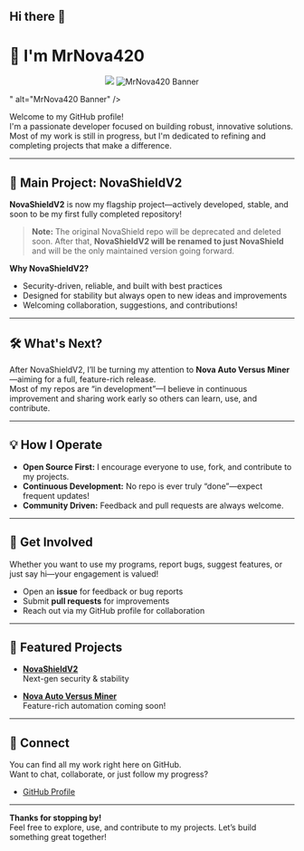 ## Hi there 👋

# 👋 I'm MrNova420


<p align="center">
    <img src="<p align="center">
    <img src="https://user-images.githubusercontent.com/12345678/banner.png" alt="MrNova420 Banner" />
</p>" alt="MrNova420 Banner" />
</p>







Welcome to my GitHub profile!  
I'm a passionate developer focused on building robust, innovative solutions. Most of my work is still in progress, but I'm dedicated to refining and completing projects that make a difference.

---

## 🚀 Main Project: NovaShieldV2

**NovaShieldV2** is now my flagship project—actively developed, stable, and soon to be my first fully completed repository!  
> **Note:** The original NovaShield repo will be deprecated and deleted soon. After that, **NovaShieldV2 will be renamed to just NovaShield** and will be the only maintained version going forward.

**Why NovaShieldV2?**  
- Security-driven, reliable, and built with best practices  
- Designed for stability but always open to new ideas and improvements  
- Welcoming collaboration, suggestions, and contributions!

---

## 🛠️ What's Next?

After NovaShieldV2, I’ll be turning my attention to **Nova Auto Versus Miner**—aiming for a full, feature-rich release.  
Most of my repos are “in development”—I believe in continuous improvement and sharing work early so others can learn, use, and contribute.

---

## 💡 How I Operate

- **Open Source First:** I encourage everyone to use, fork, and contribute to my projects.
- **Continuous Development:** No repo is ever truly “done”—expect frequent updates!
- **Community Driven:** Feedback and pull requests are always welcome.

---

## 📢 Get Involved

Whether you want to use my programs, report bugs, suggest features, or just say hi—your engagement is valued!
- Open an **issue** for feedback or bug reports
- Submit **pull requests** for improvements
- Reach out via my GitHub profile for collaboration

---

## 🌟 Featured Projects

- **[NovaShieldV2](https://github.com/MrNova420/NovaShieldV2)**  
  Next-gen security & stability

- **[Nova Auto Versus Miner](https://github.com/MrNova420/NovaAutoVersusMiner)**  
  Feature-rich automation coming soon!

---

## 🔗 Connect

You can find all my work right here on GitHub.  
Want to chat, collaborate, or just follow my progress?  
- [GitHub Profile](https://github.com/MrNova420)

---

**Thanks for stopping by!**  
Feel free to explore, use, and contribute to my projects. Let’s build something great together!
